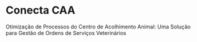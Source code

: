 # Conecta CAA
 Otimização de Processos do Centro de Acolhimento Animal: Uma Solução para Gestão de Ordens de Serviços Veterinários
